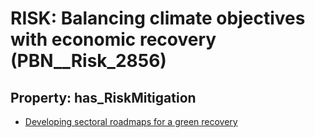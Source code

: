 # RISK: __Balancing climate objectives with economic recovery__ (PBN__Risk_2856)

## Property: has_RiskMitigation

* [Developing sectoral roadmaps for a green recovery](PBN__Mitigation_1004)

